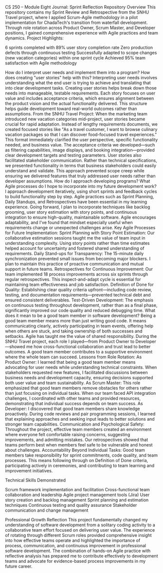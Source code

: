 CS 250 – Module Eight Journal: Sprint Reflection
Repository Overview
This repository contains my Sprint Review and Retrospective from the SNHU Travel project, where I applied Scrum-Agile methodology in a pilot implementation for ChadaTech's transition from waterfall development. Through role rotation across Product Owner, Scrum Master, and Developer positions, I gained comprehensive experience with Agile practices and team dynamics.
Project Highlights:

6 sprints completed with 89% user story completion rate
Zero production defects through continuous testing
Successfully adapted to scope changes (new vacation categories) within one sprint cycle
Achieved 95% team satisfaction with Agile methodology


How do I interpret user needs and implement them into a program? How does creating "user stories" help with this?
Interpreting user needs involves understanding what the end user is trying to achieve and translating that into clear development tasks. Creating user stories helps break down those needs into manageable, testable requirements. Each story focuses on user value and includes acceptance criteria, which ensures alignment between the product vision and the actual functionality delivered. This structure helps guide development toward real-world outcomes rather than assumptions.
From the SNHU Travel Project:
When the marketing team introduced new vacation categories mid-project, user stories became crucial for rapid adaptation. Instead of lengthy requirements documents, we created focused stories like "As a travel customer, I want to browse culinary vacation packages so that I can discover food-focused travel experiences." This format immediately clarified the user perspective, specific functionality needed, and business value. The acceptance criteria we developed—such as filtering capabilities, image displays, and booking integration—provided clear development targets and testing parameters.
User stories also facilitated stakeholder communication. Rather than technical specifications, we presented functionality in terms that business stakeholders could easily understand and validate. This approach prevented scope creep while ensuring we delivered features that truly addressed user needs rather than developer assumptions.
How do I approach developing programs? What Agile processes do I hope to incorporate into my future development work?
I approach development iteratively, using short sprints and feedback cycles to build functionality step by step. Agile practices such as Sprint Planning, Daily Standups, and Retrospectives have been essential in my learning experience. Going forward, I plan to incorporate techniques like backlog grooming, user story estimation with story points, and continuous integration to ensure high-quality, maintainable software. Agile encourages adaptability, and I've found that mindset especially useful when requirements change or unexpected challenges arise.
Key Agile Processes for Future Implementation:
Sprint Planning with Story Point Estimation: Our collaborative estimation sessions taught me the value of team input in understanding complexity. Using story points rather than time estimates helped account for uncertainty and fostered shared understanding of requirements.
Daily Stand-ups for Transparency: The 15-minute daily synchronization prevented small issues from becoming major blockers. I plan to maintain this practice of proactive communication and mutual support in future teams.
Retrospectives for Continuous Improvement: Our team implemented 18 process improvements across six sprints through regular retrospectives. This inspect-and-adapt cycle is essential for maintaining team effectiveness and job satisfaction.
Definition of Done for Quality: Establishing clear quality criteria upfront—including code review, testing, and documentation requirements—prevented technical debt and ensured consistent deliverables.
Test-Driven Development: The emphasis on continuous testing throughout development, rather than as a final phase, significantly improved our code quality and reduced debugging time.
What does it mean to be a good team member in software development?
Being a good team member means more than just writing good code. It means communicating clearly, actively participating in team events, offering help when others are stuck, and taking ownership of both successes and setbacks. Agile has taught me the value of shared responsibility. During the SNHU Travel project, each role I played—from Product Owner to Developer—showed me how cross-functional collaboration and trust lead to better outcomes. A good team member contributes to a supportive environment where the whole team can succeed.
Lessons from Role Rotation:
As Product Owner: I learned that being a good team member means advocating for user needs while understanding technical constraints. When stakeholders requested new features, I facilitated discussions between business needs and development capacity, ensuring decisions supported both user value and team sustainability.
As Scrum Master: This role emphasized that good team members remove obstacles for others rather than just focusing on individual tasks. When our team faced API integration challenges, I coordinated with other teams and provided resources, demonstrating that individual success depends on team success.
As Developer: I discovered that good team members share knowledge proactively. During code reviews and pair programming sessions, I learned that explaining approaches and seeking input leads to better solutions and stronger team capabilities.
Communication and Psychological Safety: Throughout the project, effective team members created an environment where everyone felt comfortable raising concerns, suggesting improvements, and admitting mistakes. Our retrospectives showed that teams perform best when members feel safe to be vulnerable and honest about challenges.
Accountability Beyond Individual Tasks: Good team members take responsibility for sprint commitments, code quality, and team processes. This means following through on Definition of Done criteria, participating actively in ceremonies, and contributing to team learning and improvement initiatives.

Technical Skills Demonstrated

Scrum framework implementation and facilitation
Cross-functional team collaboration and leadership
Agile project management tools (Jira)
User story creation and backlog management
Sprint planning and estimation techniques
Continuous testing and quality assurance
Stakeholder communication and change management

Professional Growth Reflection
This project fundamentally changed my understanding of software development from a solitary coding activity to a collaborative team effort focused on delivering user value. The experience of rotating through different Scrum roles provided comprehensive insight into how effective teams operate and highlighted the importance of process, communication, and continuous improvement in professional software development.
The combination of hands-on Agile practice with reflective analysis has prepared me to contribute effectively to development teams and advocate for evidence-based process improvements in my future career.
